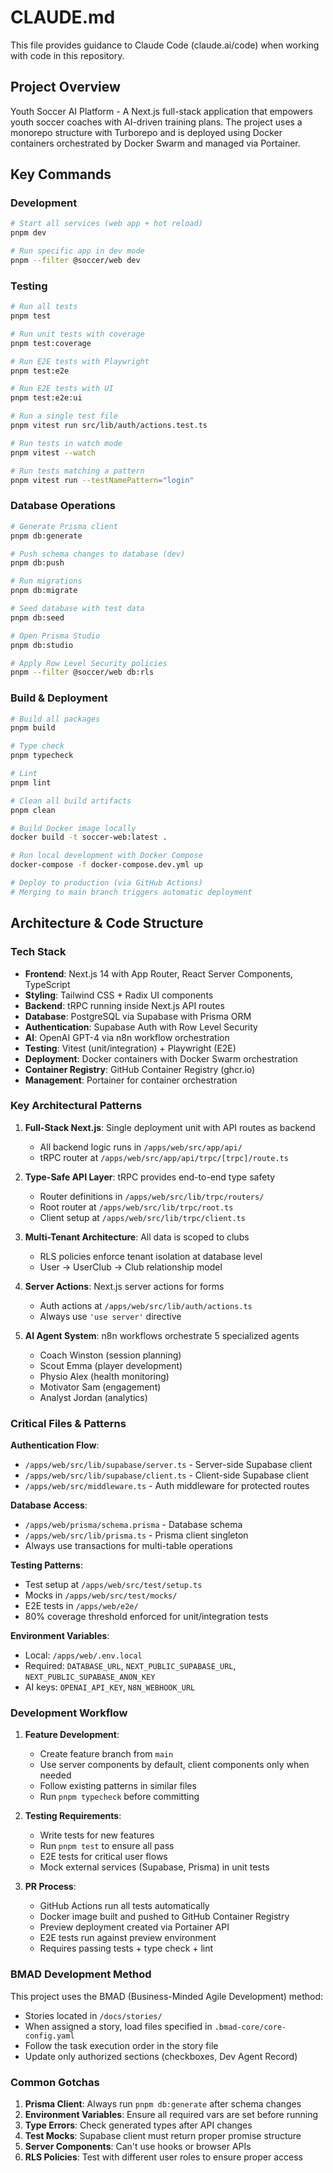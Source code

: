 # CLAUDE.md

This file provides guidance to Claude Code (claude.ai/code) when working with code in this repository.

## Project Overview

Youth Soccer AI Platform - A Next.js full-stack application that empowers youth soccer coaches with AI-driven training plans. The project uses a monorepo structure with Turborepo and is deployed using Docker containers orchestrated by Docker Swarm and managed via Portainer.

## Key Commands

### Development
```bash
# Start all services (web app + hot reload)
pnpm dev

# Run specific app in dev mode
pnpm --filter @soccer/web dev
```

### Testing
```bash
# Run all tests
pnpm test

# Run unit tests with coverage
pnpm test:coverage

# Run E2E tests with Playwright
pnpm test:e2e

# Run E2E tests with UI
pnpm test:e2e:ui

# Run a single test file
pnpm vitest run src/lib/auth/actions.test.ts

# Run tests in watch mode
pnpm vitest --watch

# Run tests matching a pattern
pnpm vitest run --testNamePattern="login"
```

### Database Operations
```bash
# Generate Prisma client
pnpm db:generate

# Push schema changes to database (dev)
pnpm db:push

# Run migrations
pnpm db:migrate

# Seed database with test data
pnpm db:seed

# Open Prisma Studio
pnpm db:studio

# Apply Row Level Security policies
pnpm --filter @soccer/web db:rls
```

### Build & Deployment
```bash
# Build all packages
pnpm build

# Type check
pnpm typecheck

# Lint
pnpm lint

# Clean all build artifacts
pnpm clean

# Build Docker image locally
docker build -t soccer-web:latest .

# Run local development with Docker Compose
docker-compose -f docker-compose.dev.yml up

# Deploy to production (via GitHub Actions)
# Merging to main branch triggers automatic deployment
```

## Architecture & Code Structure

### Tech Stack
- **Frontend**: Next.js 14 with App Router, React Server Components, TypeScript
- **Styling**: Tailwind CSS + Radix UI components
- **Backend**: tRPC running inside Next.js API routes
- **Database**: PostgreSQL via Supabase with Prisma ORM
- **Authentication**: Supabase Auth with Row Level Security
- **AI**: OpenAI GPT-4 via n8n workflow orchestration
- **Testing**: Vitest (unit/integration) + Playwright (E2E)
- **Deployment**: Docker containers with Docker Swarm orchestration
- **Container Registry**: GitHub Container Registry (ghcr.io)
- **Management**: Portainer for container orchestration

### Key Architectural Patterns

1. **Full-Stack Next.js**: Single deployment unit with API routes as backend
   - All backend logic runs in `/apps/web/src/app/api/`
   - tRPC router at `/apps/web/src/app/api/trpc/[trpc]/route.ts`

2. **Type-Safe API Layer**: tRPC provides end-to-end type safety
   - Router definitions in `/apps/web/src/lib/trpc/routers/`
   - Root router at `/apps/web/src/lib/trpc/root.ts`
   - Client setup at `/apps/web/src/lib/trpc/client.ts`

3. **Multi-Tenant Architecture**: All data is scoped to clubs
   - RLS policies enforce tenant isolation at database level
   - User → UserClub → Club relationship model

4. **Server Actions**: Next.js server actions for forms
   - Auth actions at `/apps/web/src/lib/auth/actions.ts`
   - Always use `'use server'` directive

5. **AI Agent System**: n8n workflows orchestrate 5 specialized agents
   - Coach Winston (session planning)
   - Scout Emma (player development)
   - Physio Alex (health monitoring)
   - Motivator Sam (engagement)
   - Analyst Jordan (analytics)

### Critical Files & Patterns

**Authentication Flow**:
- `/apps/web/src/lib/supabase/server.ts` - Server-side Supabase client
- `/apps/web/src/lib/supabase/client.ts` - Client-side Supabase client
- `/apps/web/src/middleware.ts` - Auth middleware for protected routes

**Database Access**:
- `/apps/web/prisma/schema.prisma` - Database schema
- `/apps/web/src/lib/prisma.ts` - Prisma client singleton
- Always use transactions for multi-table operations

**Testing Patterns**:
- Test setup at `/apps/web/src/test/setup.ts`
- Mocks in `/apps/web/src/test/mocks/`
- E2E tests in `/apps/web/e2e/`
- 80% coverage threshold enforced for unit/integration tests

**Environment Variables**:
- Local: `/apps/web/.env.local`
- Required: `DATABASE_URL`, `NEXT_PUBLIC_SUPABASE_URL`, `NEXT_PUBLIC_SUPABASE_ANON_KEY`
- AI keys: `OPENAI_API_KEY`, `N8N_WEBHOOK_URL`

### Development Workflow

1. **Feature Development**:
   - Create feature branch from `main`
   - Use server components by default, client components only when needed
   - Follow existing patterns in similar files
   - Run `pnpm typecheck` before committing

2. **Testing Requirements**:
   - Write tests for new features
   - Run `pnpm test` to ensure all pass
   - E2E tests for critical user flows
   - Mock external services (Supabase, Prisma) in unit tests

3. **PR Process**:
   - GitHub Actions run all tests automatically
   - Docker image built and pushed to GitHub Container Registry
   - Preview deployment created via Portainer API
   - E2E tests run against preview environment
   - Requires passing tests + type check + lint

### BMAD Development Method

This project uses the BMAD (Business-Minded Agile Development) method:
- Stories located in `/docs/stories/`
- When assigned a story, load files specified in `.bmad-core/core-config.yaml`
- Follow the task execution order in the story file
- Update only authorized sections (checkboxes, Dev Agent Record)

### Common Gotchas

1. **Prisma Client**: Always run `pnpm db:generate` after schema changes
2. **Environment Variables**: Ensure all required vars are set before running
3. **Type Errors**: Check generated types after API changes
4. **Test Mocks**: Supabase client must return proper promise structure
5. **Server Components**: Can't use hooks or browser APIs
6. **RLS Policies**: Test with different user roles to ensure proper access